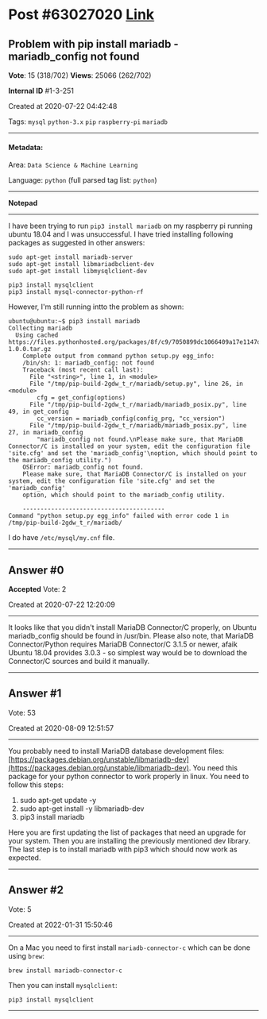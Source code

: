 
# Post \#63027020 [Link](https://stackoverflow.com/questions/63027020/)

## Problem with pip install mariadb - mariadb_config not found

**Vote**: 15 (318/702) **Views**: 25066 (262/702) 

**Internal ID** \#1-3-251

Created at 2020-07-22 04:42:48

Tags: `mysql` `python-3.x` `pip` `raspberry-pi` `mariadb`

----------

#### Metadata:

Area: `Data Science & Machine Learning`

Language: `python` (full parsed tag list: `python`)

----------

**Notepad**


----------

I have been trying to run `pip3 install mariadb` on my raspberry pi running ubuntu 18.04 and I was unsuccessful.
I have tried installing following packages as suggested in other answers:
```
sudo apt-get install mariadb-server
sudo apt-get install libmariadbclient-dev
sudo apt-get install libmysqlclient-dev

pip3 install mysqlclient
pip3 install mysql-connector-python-rf
```

However, I'm still running intto the problem as shown:
```
ubuntu@ubuntu:~$ pip3 install mariadb
Collecting mariadb
  Using cached https://files.pythonhosted.org/packages/8f/c9/7050899dc1066409a17e1147d3afe1b078e582afdb755c6d3cb9c9a5c3ab/mariadb-1.0.0.tar.gz
    Complete output from command python setup.py egg_info:
    /bin/sh: 1: mariadb_config: not found
    Traceback (most recent call last):
      File "<string>", line 1, in <module>
      File "/tmp/pip-build-2gdw_t_r/mariadb/setup.py", line 26, in <module>
        cfg = get_config(options)
      File "/tmp/pip-build-2gdw_t_r/mariadb/mariadb_posix.py", line 49, in get_config
        cc_version = mariadb_config(config_prg, "cc_version")
      File "/tmp/pip-build-2gdw_t_r/mariadb/mariadb_posix.py", line 27, in mariadb_config
        "mariadb_config not found.\nPlease make sure, that MariaDB Connector/C is installed on your system, edit the configuration file 'site.cfg' and set the 'mariadb_config'\noption, which should point to the mariadb_config utility.")
    OSError: mariadb_config not found.
    Please make sure, that MariaDB Connector/C is installed on your system, edit the configuration file 'site.cfg' and set the 'mariadb_config'
    option, which should point to the mariadb_config utility.
    
    ----------------------------------------
Command "python setup.py egg_info" failed with error code 1 in /tmp/pip-build-2gdw_t_r/mariadb/
```

I do have `/etc/mysql/my.cnf` file.


----------
        
## Answer \#0

**Accepted** Vote: 2

Created at 2020-07-22 12:20:09

------------

It looks like that you didn't install MariaDB Connector/C properly, on Ubuntu mariadb_config should be found in /usr/bin.
Please also note, that MariaDB Connector/Python requires MariaDB Connector/C 3.1.5 or newer, afaik Ubuntu 18.04 provides 3.0.3 - so simplest way would be to download the Connector/C sources and build it manually.


------------
    
    
## Answer \#1

 Vote: 53

Created at 2020-08-09 12:51:57

------------

You probably need to install MariaDB database development files: [https://packages.debian.org/unstable/libmariadb-dev](https://packages.debian.org/unstable/libmariadb-dev). You need this package for your python connector to work properly in linux. You need to follow this steps:

1. sudo apt-get update -y
2. sudo apt-get install -y libmariadb-dev
3. pip3 install mariadb


Here you are first updating the list of packages that need an upgrade for your system. Then you are installing the previously mentioned dev library. The last step is to install mariadb with pip3 which should now work as expected.


------------
    
    
## Answer \#2

 Vote: 5

Created at 2022-01-31 15:50:46

------------

On a Mac you need to first install `mariadb-connector-c` which can be done using `brew`:
```
brew install mariadb-connector-c
```

Then you can install `mysqlclient`:
```
pip3 install mysqlclient
```



------------
    
    